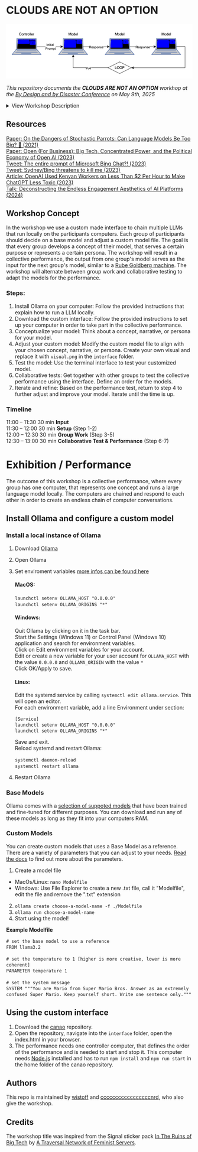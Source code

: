 # CLOUDS ARE NOT AN OPTION

![](setup.png)

_This repository documents the **CLOUDS ARE NOT AN OPTION** workhop at the [By Design and by Disaster Conference](https://coco.study/iteration) on May 9th, 2025_

<details>
  <summary>View Workshop Description</summary>
The workshop CLOUDS ARE NOT AN OPTION will contextualise recent AI systems according to their scale and within their vast infrastructure in that current developments in large language models manifest two main characteristics: as big as possible -- and as open as necessary. The objective of this workshop is to examine approaches that utilise local computation to run these systems. Together we aim to provide a brief understanding of the internal mechanisms of large language models, their underlying structures, datasets and the implications of the corresponding user interfaces. The outcome of this workshop will be a collective performance, that will utilise chain reactions and feedback to create a closed loop, similar to a Rube Goldberg machine.
</details>

## Resources
[Paper: On the Dangers of Stochastic Parrots: Can Language Models Be Too Big? 🦜 (2021)](https://dl.acm.org/doi/10.1145/3442188.3445922)  
[Paper: Open (For Business): Big Tech, Concentrated Power, and the Political Economy of Open AI (2023)](https://papers.ssrn.com/sol3/papers.cfm?abstract_id=4543807)  
[Tweet: The entire prompt of Microsoft Bing Chat?! (2023)](https://x.com/kliu128/status/1623472922374574080)  
[Tweet: Sydney/Bing threatens to kill me (2023)](https://x.com/sethlazar/status/1626257535178280960)  
[Article: OpenAI Used Kenyan Workers on Less Than $2 Per Hour to Make ChatGPT Less Toxic (2023)](https://time.com/6247678/openai-chatgpt-kenya-workers/)  
[Talk: Deconstructing the Endless Engagement Aesthetics of AI Platforms (2024)](https://youtu.be/4AOYm72N0YE?si=_cIE0gC9ohUcoSom&t=311)  

## Workshop Concept
In the workshop we use a custom made interface to chain multiple LLMs that run locally on the participants computers. Each group of participants should decide on a base model and adjust a custom model file. The goal is that every group develops a concept of their model, that serves a certain purpose or represents a certain persona. The workshop will result in a collective performance, the output from one group's model serves as the input for the next group's model, similar to a [Rube Goldberg machine](https://en.wikipedia.org/wiki/Rube_Goldberg_machine). The workshop will alternate between group work and collaborative testing to adapt the models for the performance. 

### Steps:
1. Install Ollama on your computer: Follow the provided instructions that explain how to run a LLM locally.
2. Download the custom interface: Follow the provided instructions to set up your computer in order to take part in the collective performance.  
3. Conceptualize your model: Think about a concept, narrative, or persona for your model.  
4. Adjust your custom model: Modify the custom model file to align with your chosen concept, narrative, or persona. Create your own visual and replace it with `visual.png` in the `interface` folder. 
5. Test the model: Use the terminal interface to test your customized model.  
6. Collaborative tests: Get together with other groups to test the collective performance using the interface. Define an order for the models. 
7. Iterate and refine: Based on the performance test, return to step 4 to further adjust and improve your model. Iterate until the time is up.  

### Timeline
  
11:00 – 11:30 30 min **Input**  
11:30 – 12:00 30 min **Setup** (Step 1-2)  
12:00 – 12:30 30 min **Group Work** (Step 3-5)  
12:30 – 13:00 30 min **Collaborative Test & Performance** (Step 6-7)  

# Exhibition / Performance
The outcome of this workshop is a collective performance, where every group has one computer, that represents one concept and runs a large language model locally. The computers are chained and respond to each other in order to create an endless chain of computer conversations.

## Install Ollama and configure a custom model 

### Install a local instance of Ollama

1. Download [Ollama](https://www.ollama.com/)
2. Open Ollama
3. Set enviroment variables [more infos can be found here](https://github.com/ollama/ollama/blob/main/docs/faq.md#how-do-i-configure-ollama-server)

      #### MacOS:
      `launchctl setenv OLLAMA_HOST "0.0.0.0"`   
      `launchctl setenv OLLAMA_ORIGINS "*"`

      #### Windows:

      Quit Ollama by clicking on it in the task bar.  
      Start the Settings (Windows 11) or Control Panel (Windows 10) application and search for environment variables.  
      Click on Edit environment variables for your account.  
      Edit or create a new variable for your user account for `OLLAMA_HOST` with the value `0.0.0.0` and `OLLAMA_ORIGIN` with the value `*`  
      Click OK/Apply to save.  

      #### Linux: 
      Edit the systemd service by calling `systemctl edit ollama.service`. This will open an editor.  
      For each environment variable, add a line Environment under section:  

      ```
      [Service]   
      launchctl setenv OLLAMA_HOST "0.0.0.0"  
      launchctl setenv OLLAMA_ORIGINS "*"  
      ```
      Save and exit.  
      Reload systemd and restart Ollama:  

      `systemctl daemon-reload`  
      `systemctl restart ollama`

5. Restart Ollama

### Base Models
Ollama comes with a [selection of suppoted models](https://ollama.com/library) that have been trained and fine-tuned for different purposes. You can download and run any of these models as long as they fit into your computers RAM. 

### Custom Models
You can create custom models that uses a Base Model as a reference. There are a variety of parameters that you can adjust to your needs. [Read the docs](https://github.com/ollama/ollama/blob/main/docs/modelfile.md) to find out more about the parameters. 

1. Create a model file
- MacOs/Linux: `nano Modelfile`
- Windows: Use File Explorer to create a new .txt file, call it "Modelfile", edit the file and remove the ".txt" extension
2. `ollama create choose-a-model-name -f ./Modelfile`
3. `ollama run choose-a-model-name`
4. Start using the model!

**Example Modelfile**
``` 
# set the base model to use a reference
FROM llama3.2

# set the temperature to 1 [higher is more creative, lower is more coherent]
PARAMETER temperature 1

# set the system message
SYSTEM """You are Mario from Super Mario Bros. Answer as an extremely confused Super Mario. Keep yourself short. Write one sentence only."""
```

## Using the custom interface

1. Download the [canao](https://github.com/gruppe5org/canao.git) repository. 
2. Open the repository, navigate into the `interface` folder, open the index.html in your browser.
3. The performance needs one controller computer, that defines the order of the performance and is needed to start and stop it. This computer needs [Node.js](https://nodejs.org) installed and has to run `npm install` and `npm run start` in the home folder of the canao repository. 

## Authors
This repo is maintained by [wistoff](https://github.com/wistoff) and [cccccccccccccccccnrd](https://github.com/cccccccccccccccccnrd), who also give the workshop.

## Credits
The workshop title was inspired from the Signal sticker pack [In The Ruins of Big Tech](https://signal.art/addstickers/#pack_id=6e69c3260e3c7378c0f35b86342e6f72&pack_key=f6940570bf17201e7288874ced7e32098df100705dc7862af3c2c026b32a8f9a) by [A Traversal Network of Feminist Servers](https://varia.zone/ATNOFS/).



